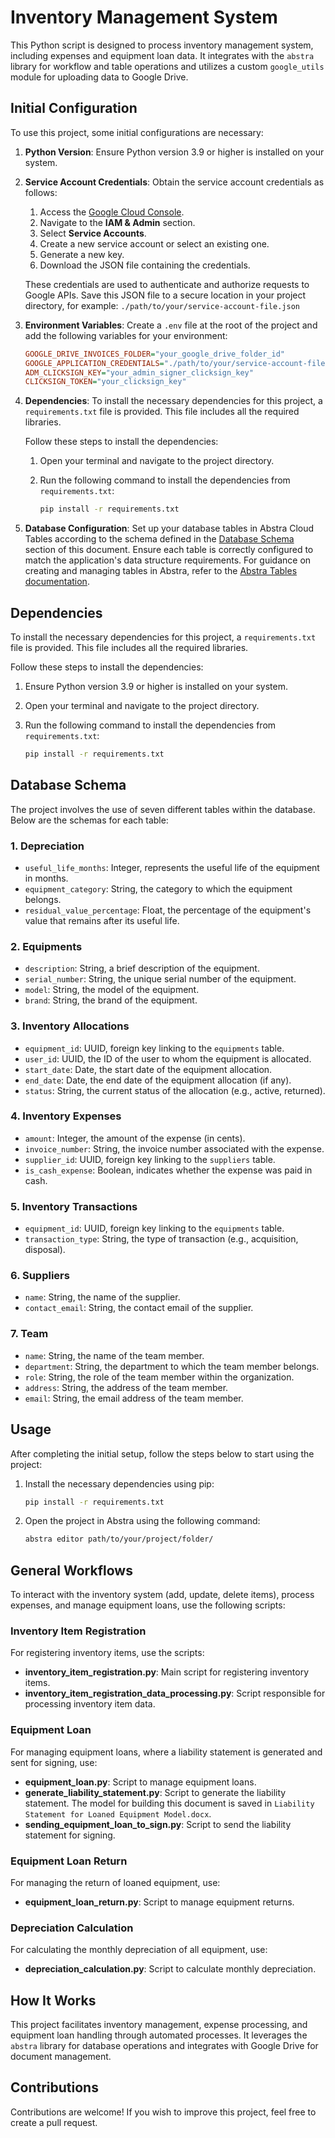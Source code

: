# Inventory Management System

This Python script is designed to process inventory management system, including expenses and equipment loan data. It integrates with the `abstra` library for workflow and table operations and utilizes a custom `google_utils` module for uploading data to Google Drive.

## Initial Configuration

To use this project, some initial configurations are necessary:

1. **Python Version**: Ensure Python version 3.9 or higher is installed on your system.
2. **Service Account Credentials**: Obtain the service account credentials as follows:

   1. Access the [Google Cloud Console](https://console.cloud.google.com/).
   2. Navigate to the **IAM & Admin** section.
   3. Select **Service Accounts**.
   4. Create a new service account or select an existing one.
   5. Generate a new key.
   6. Download the JSON file containing the credentials.

   These credentials are used to authenticate and authorize requests to Google APIs. Save this JSON file to a secure location in your project directory, for example: `./path/to/your/service-account-file.json`

3. **Environment Variables**: Create a `.env` file at the root of the project and add the following variables for your environment:

   ```ini
   GOOGLE_DRIVE_INVOICES_FOLDER="your_google_drive_folder_id"
   GOOGLE_APPLICATION_CREDENTIALS="./path/to/your/service-account-file.json"
   ADM_CLICKSIGN_KEY="your_admin_signer_clicksign_key"
   CLICKSIGN_TOKEN="your_clicksign_key"
   ```

4. **Dependencies**: To install the necessary dependencies for this project, a `requirements.txt` file is provided. This file includes all the required libraries.

   Follow these steps to install the dependencies:

   1. Open your terminal and navigate to the project directory.
   2. Run the following command to install the dependencies from `requirements.txt`:

      ```sh
      pip install -r requirements.txt
      ```

5. **Database Configuration**: Set up your database tables in Abstra Cloud Tables according to the schema defined in the [Database Schema](#database-schema) section of this document. Ensure each table is correctly configured to match the application's data structure requirements. For guidance on creating and managing tables in Abstra, refer to the [Abstra Tables documentation](https://docs.abstra.io/cloud/tables).

## Dependencies

To install the necessary dependencies for this project, a `requirements.txt` file is provided. This file includes all the required libraries.

Follow these steps to install the dependencies:

1. Ensure Python version 3.9 or higher is installed on your system.
2. Open your terminal and navigate to the project directory.
3. Run the following command to install the dependencies from `requirements.txt`:

   ```sh
   pip install -r requirements.txt
   ```

## Database Schema

The project involves the use of seven different tables within the database. Below are the schemas for each table:

### 1. Depreciation

- `useful_life_months`: Integer, represents the useful life of the equipment in months.
- `equipment_category`: String, the category to which the equipment belongs.
- `residual_value_percentage`: Float, the percentage of the equipment's value that remains after its useful life.

### 2. Equipments

- `description`: String, a brief description of the equipment.
- `serial_number`: String, the unique serial number of the equipment.
- `model`: String, the model of the equipment.
- `brand`: String, the brand of the equipment.

### 3. Inventory Allocations

- `equipment_id`: UUID, foreign key linking to the `equipments` table.
- `user_id`: UUID, the ID of the user to whom the equipment is allocated.
- `start_date`: Date, the start date of the equipment allocation.
- `end_date`: Date, the end date of the equipment allocation (if any).
- `status`: String, the current status of the allocation (e.g., active, returned).

### 4. Inventory Expenses

- `amount`: Integer, the amount of the expense (in cents).
- `invoice_number`: String, the invoice number associated with the expense.
- `supplier_id`: UUID, foreign key linking to the `suppliers` table.
- `is_cash_expense`: Boolean, indicates whether the expense was paid in cash.

### 5. Inventory Transactions

- `equipment_id`: UUID, foreign key linking to the `equipments` table.
- `transaction_type`: String, the type of transaction (e.g., acquisition, disposal).

### 6. Suppliers

- `name`: String, the name of the supplier.
- `contact_email`: String, the contact email of the supplier.

### 7. Team

- `name`: String, the name of the team member.
- `department`: String, the department to which the team member belongs.
- `role`: String, the role of the team member within the organization.
- `address`: String, the address of the team member.
- `email`: String, the email address of the team member.

## Usage

After completing the initial setup, follow the steps below to start using the project:

1. Install the necessary dependencies using pip:

   ```sh
   pip install -r requirements.txt
   ```

2. Open the project in Abstra using the following command:
   ```sh
   abstra editor path/to/your/project/folder/
   ```

## General Workflows

To interact with the inventory system (add, update, delete items), process expenses, and manage equipment loans, use the following scripts:

### Inventory Item Registration

For registering inventory items, use the scripts:

- **inventory_item_registration.py**: Main script for registering inventory items.
- **inventory_item_registration_data_processing.py**: Script responsible for processing inventory item data.

### Equipment Loan

For managing equipment loans, where a liability statement is generated and sent for signing, use:

- **equipment_loan.py**: Script to manage equipment loans.
- **generate_liability_statement.py**: Script to generate the liability statement. The model for building this document is saved in `Liability Statement for Loaned Equipment Model.docx`.
- **sending_equipment_loan_to_sign.py**: Script to send the liability statement for signing.

### Equipment Loan Return

For managing the return of loaned equipment, use:

- **equipment_loan_return.py**: Script to manage equipment returns.

### Depreciation Calculation

For calculating the monthly depreciation of all equipment, use:

- **depreciation_calculation.py**: Script to calculate monthly depreciation.

## How It Works

This project facilitates inventory management, expense processing, and equipment loan handling through automated processes. It leverages the `abstra` library for database operations and integrates with Google Drive for document management.

## Contributions

Contributions are welcome! If you wish to improve this project, feel free to create a pull request.
